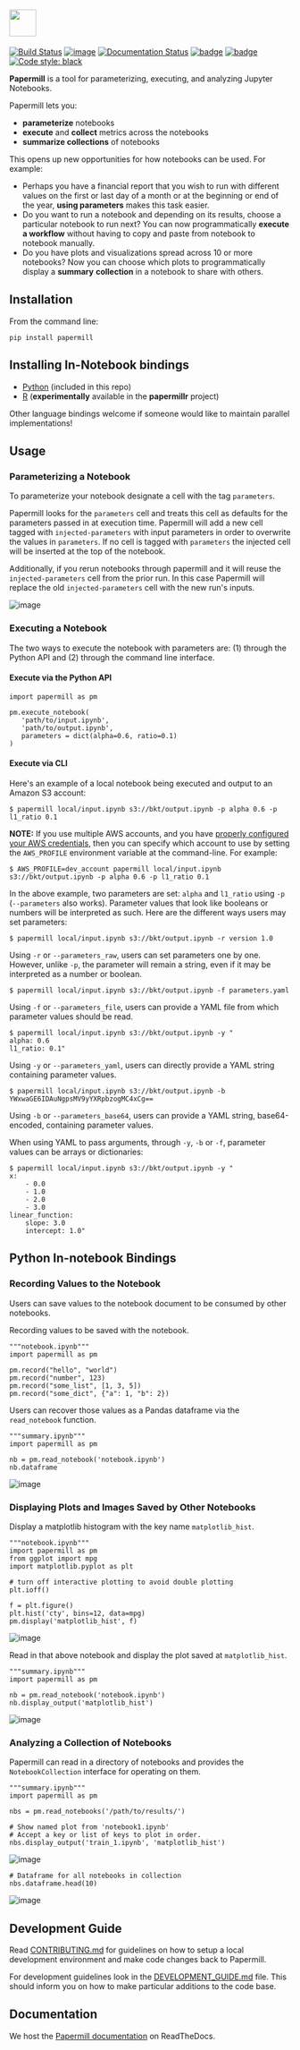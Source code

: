 <a href="https://github.com/nteract/papermill"><img src="https://media.githubusercontent.com/media/nteract/logos/master/nteract_papermill/exports/images/png/papermill_logo_wide.png" height="48px" /></a>
=======================================================================================================================================================================

<!---(binder links generated at https://mybinder.readthedocs.io/en/latest/howto/badges.html and compressed at https://tinyurl.com) -->
[![Build Status](https://travis-ci.org/nteract/papermill.svg?branch=master)](https://travis-ci.org/nteract/papermill)
[![image](https://codecov.io/github/nteract/papermill/coverage.svg?branch=master)](https://codecov.io/github/nteract/papermill?branch=master)
[![Documentation Status](https://readthedocs.org/projects/papermill/badge/?version=latest)](http://papermill.readthedocs.io/en/latest/?badge=latest)
[![badge](https://tinyurl.com/ybwovtw2)](https://mybinder.org/v2/gh/nteract/papermill/master?filepath=binder%2Fprocess_highlight_dates.ipynb)
[![badge](https://tinyurl.com/y7uz2eh9)](https://mybinder.org/v2/gh/nteract/papermill/master?filepath=binder%2Fcli-simple%2Fcli_example.ipynb)
[![Code style: black](https://img.shields.io/badge/code%20style-black-000000.svg)](https://github.com/ambv/black)

**Papermill** is a tool for parameterizing, executing, and analyzing
Jupyter Notebooks.

Papermill lets you:

-   **parameterize** notebooks
-   **execute** and **collect** metrics across the notebooks
-   **summarize collections** of notebooks

This opens up new opportunities for how notebooks can be used. For
example:

-   Perhaps you have a financial report that you wish to run with
    different values on the first or last day of a month or at the
    beginning or end of the year, **using parameters** makes this task
    easier.
-   Do you want to run a notebook and depending on its results, choose a
    particular notebook to run next? You can now programmatically
    **execute a workflow** without having to copy and paste from
    notebook to notebook manually.
-   Do you have plots and visualizations spread across 10 or more
    notebooks? Now you can choose which plots to programmatically
    display a **summary** **collection** in a notebook to share with
    others.

Installation
------------

From the command line:

``` {.sourceCode .bash}
pip install papermill
```

Installing In-Notebook bindings
-------------------------------

-   [Python](https://github.com/nteract/papermill#python-in-notebook-bindings) (included in this repo)
-   [R](https://github.com/nteract/papermillr) (**experimentally** available in the
    **papermillr** project)

Other language bindings welcome if someone would like to maintain parallel implementations!

Usage
-----

### Parameterizing a Notebook

To parameterize your notebook designate a cell with the tag ``parameters``.

Papermill looks for the ``parameters`` cell and treats this cell as defaults for the parameters passed in at execution time. Papermill will add a new cell tagged with ``injected-parameters`` with input parameters in order to overwrite the values in ``parameters``. If no cell is tagged with ``parameters`` the injected cell will be inserted at the top of the notebook.

Additionally, if you rerun notebooks through papermill and it will reuse the ``injected-parameters`` cell from the prior run. In this case Papermill will replace the old ``injected-parameters`` cell with the new run's inputs.

![image](docs/img/parameters.png)

### Executing a Notebook

The two ways to execute the notebook with parameters are: (1) through
the Python API and (2) through the command line interface.

#### Execute via the Python API

``` {.sourceCode .python}
import papermill as pm

pm.execute_notebook(
   'path/to/input.ipynb',
   'path/to/output.ipynb',
   parameters = dict(alpha=0.6, ratio=0.1)
)
```

#### Execute via CLI

Here's an example of a local notebook being executed and output to an
Amazon S3 account:

``` {.sourceCode .bash}
$ papermill local/input.ipynb s3://bkt/output.ipynb -p alpha 0.6 -p l1_ratio 0.1
```

**NOTE:**
If you use multiple AWS accounts, and you have [properly configured your AWS  credentials](https://boto3.amazonaws.com/v1/documentation/api/latest/guide/configuration.html), then you can specify which account to use by setting the `AWS_PROFILE` environment variable at the command-line. For example:

``` {.sourceCode .bash}
$ AWS_PROFILE=dev_account papermill local/input.ipynb s3://bkt/output.ipynb -p alpha 0.6 -p l1_ratio 0.1
```

In the above example, two parameters are set: ``alpha`` and ``l1_ratio`` using ``-p`` (``--parameters`` also works). Parameter values that look like booleans or numbers will be interpreted as such. Here are the different ways users may set parameters:

``` {.sourceCode .bash}
$ papermill local/input.ipynb s3://bkt/output.ipynb -r version 1.0
```

Using ``-r`` or ``--parameters_raw``, users can set parameters one by one. However, unlike ``-p``, the parameter will remain a string, even if it may be interpreted as a number or boolean.

``` {.sourceCode .bash}
$ papermill local/input.ipynb s3://bkt/output.ipynb -f parameters.yaml
```

Using ``-f`` or ``--parameters_file``, users can provide a YAML file from which parameter values should be read.

``` {.sourceCode .bash}
$ papermill local/input.ipynb s3://bkt/output.ipynb -y "
alpha: 0.6
l1_ratio: 0.1"
```

Using ``-y`` or ``--parameters_yaml``, users can directly provide a YAML string containing parameter values.

``` {.sourceCode .bash}
$ papermill local/input.ipynb s3://bkt/output.ipynb -b YWxwaGE6IDAuNgpsMV9yYXRpbzogMC4xCg==
```

Using ``-b`` or ``--parameters_base64``, users can provide a YAML string, base64-encoded, containing parameter values.

When using YAML to pass arguments, through ``-y``, ``-b`` or ``-f``, parameter values can be arrays or dictionaries:

``` {.sourceCode .bash}
$ papermill local/input.ipynb s3://bkt/output.ipynb -y "
x:
    - 0.0
    - 1.0
    - 2.0
    - 3.0
linear_function:
    slope: 3.0
    intercept: 1.0"
```

Python In-notebook Bindings
---------------------------

### Recording Values to the Notebook

Users can save values to the notebook document to be consumed by other
notebooks.

Recording values to be saved with the notebook.

``` {.sourceCode .python}
"""notebook.ipynb"""
import papermill as pm

pm.record("hello", "world")
pm.record("number", 123)
pm.record("some_list", [1, 3, 5])
pm.record("some_dict", {"a": 1, "b": 2})
```

Users can recover those values as a Pandas dataframe via the
`read_notebook` function.

``` {.sourceCode .python}
"""summary.ipynb"""
import papermill as pm

nb = pm.read_notebook('notebook.ipynb')
nb.dataframe
```

![image](docs/img/nb_dataframe.png)

### Displaying Plots and Images Saved by Other Notebooks

Display a matplotlib histogram with the key name `matplotlib_hist`.

``` {.sourceCode .python}
"""notebook.ipynb"""
import papermill as pm
from ggplot import mpg
import matplotlib.pyplot as plt

# turn off interactive plotting to avoid double plotting
plt.ioff()

f = plt.figure()
plt.hist('cty', bins=12, data=mpg)
pm.display('matplotlib_hist', f)
```

![image](docs/img/matplotlib_hist.png)

Read in that above notebook and display the plot saved at
`matplotlib_hist`.

``` {.sourceCode .python}
"""summary.ipynb"""
import papermill as pm

nb = pm.read_notebook('notebook.ipynb')
nb.display_output('matplotlib_hist')
```

![image](docs/img/matplotlib_hist.png)

### Analyzing a Collection of Notebooks

Papermill can read in a directory of notebooks and provides the
`NotebookCollection` interface for operating on them.

``` {.sourceCode .python}
"""summary.ipynb"""
import papermill as pm

nbs = pm.read_notebooks('/path/to/results/')

# Show named plot from 'notebook1.ipynb'
# Accept a key or list of keys to plot in order.
nbs.display_output('train_1.ipynb', 'matplotlib_hist')
```

![image](docs/img/matplotlib_hist.png)

``` {.sourceCode .python}
# Dataframe for all notebooks in collection
nbs.dataframe.head(10)
```

![image](docs/img/nbs_dataframe.png)

Development Guide
-----------------

Read [CONTRIBUTING.md](./CONTRIBUTING.md) for guidelines on how to setup a local development environment and make code changes back to Papermill.

For development guidelines look in the [DEVELOPMENT_GUIDE.md](./DEVELOPMENT_GUIDE.md) file. This should inform you on how to make particular additions to the code base.

Documentation
-------------

We host the [Papermill documentation](http://papermill.readthedocs.io)
on ReadTheDocs.
